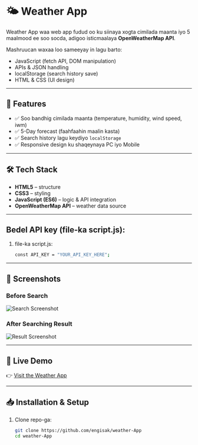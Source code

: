 # 🌤️ Weather App

Weather App waa web app fudud oo ku siinaya xogta cimilada maanta iyo 5 maalmood ee soo socda, adigoo isticmaalaya **OpenWeatherMap API**.  

Mashruucan waxaa loo sameeyay in lagu barto:
- JavaScript (fetch API, DOM manipulation)
- APIs & JSON handling
- localStorage (search history save)
- HTML & CSS (UI design)

---

## 🚀 Features
- ✅ Soo bandhig cimilada maanta (temperature, humidity, wind speed, iwm)  
- ✅ 5-Day forecast (faahfaahin maalin kasta)  
- ✅ Search history lagu keydiyo `localStorage`  
- ✅ Responsive design ku shaqeynaya PC iyo Mobile  

---

## 🛠️ Tech Stack
- **HTML5** – structure  
- **CSS3** – styling  
- **JavaScript (ES6)** – logic & API integration  
- **OpenWeatherMap API** – weather data source  

---

## Bedel API key (file-ka script.js):
1. file-ka script.js:
   ```bash
   const API_KEY = "YOUR_API_KEY_HERE";
---


## 📸 Screenshots

### Before Search
![Search Screenshot](screenshots/before%20search.JPG)

### After Searching Result
![Result Screenshot](screenshots/result.JPG)

---
## 🚀 Live Demo
👉 [Visit the Weather App](https://engisak-weather-app.vercel.app/)

---
## 📥 Installation & Setup

1. Clone repo-ga:

   ```bash
   git clone https://github.com/engisak/weather-App
   cd weather-App